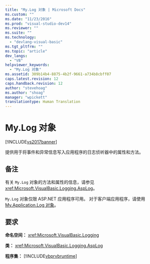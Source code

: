 ```yaml
---
title: "My.Log 对象 | Microsoft Docs"
ms.custom: ""
ms.date: "11/23/2016"
ms.prod: "visual-studio-dev14"
ms.reviewer: ""
ms.suite: ""
ms.technology: 
  - "devlang-visual-basic"
ms.tgt_pltfrm: ""
ms.topic: "article"
dev_langs: 
  - "VB"
helpviewer_keywords: 
  - "My.Log 对象"
ms.assetid: 309b14b4-8875-4b2f-9661-a734b8cbff07
caps.latest.revision: 12
caps.handback.revision: 12
author: "stevehoag"
ms.author: "shoag"
manager: "wpickett"
translationtype: Human Translation
---
```

# My.Log 对象
[!INCLUDE[vs2017banner](../../../csharp/includes/vs2017banner.md)]

提供用于将事件和异常信息写入应用程序的日志侦听器中的属性和方法。  
  
## 备注  
 有关 `My.Log` 对象的方法和属性的信息，请参见 <xref:Microsoft.VisualBasic.Logging.AspLog>。  
  
 `My.Log` 对象仅限 ASP.NET 应用程序可用。  对于客户端应用程序，请使用 [My.Application.Log 对象](../../../visual-basic/language-reference/objects/my-application-log-object.md)。  
  
## 要求  
 **命名空间：** <xref:Microsoft.VisualBasic.Logging>  
  
 **类：** <xref:Microsoft.VisualBasic.Logging.AspLog>  
  
 **程序集：** [!INCLUDE[vbprvbruntime](../../../visual-basic/language-reference/objects/includes/vbprvbruntime_md.md)]